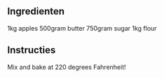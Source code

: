 ## Ingredienten

1kg apples
500gram butter
750gram sugar
1kg flour

## Instructies

Mix and bake at 220 degrees Fahrenheit!
